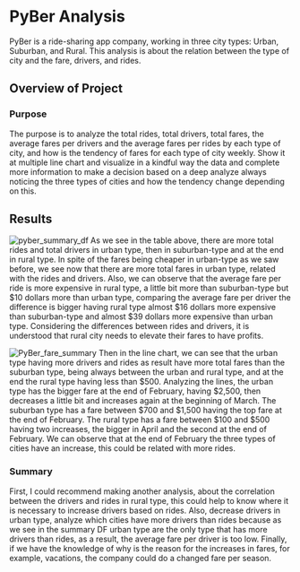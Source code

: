 # PyBer Analysis
PyBer is a ride-sharing app company, working in three city types: Urban, Suburban, and Rural. This analysis is about the relation between the type of city and the fare, drivers, and rides. 

## Overview of Project 
### Purpose 
The purpose is to analyze the total rides, total drivers, total fares, the average fares per drivers and the average fares per rides by each type of city, and how is the tendency of fares for each type of city weekly. Show it at multiple line chart and visualize in a kindful way the data and complete more information to make a decision based on a deep analyze always noticing the three types of cities and how the tendency change depending on this. 

## Results 
![pyber_summary_df](pyber_summary_df.png)
As we see in the table above, there are more total rides and total drivers in urban type, then in suburban-type and at the end in rural type. In spite of the fares being cheaper in urban-type as we saw before, we see now that there are more total fares in urban type, related with the rides and drivers. Also, we can observe that the average fare per ride is more expensive in rural type, a little bit more than suburban-type but $10 dollars more than urban type, comparing the average fare per driver the difference is bigger having rural type almost $16 dollars more expensive than suburban-type and almost $39 dollars more expensive than urban type. Considering the differences between rides and drivers, it is understood that rural city needs to elevate their fares to have profits.

![PyBer_fare_summary](.../PyBer_fare_summary.png)
Then in the line chart, we can see that the urban type having more drivers and rides as result have more total fares than the suburban type, being always between the urban and rural type, and at the end the rural type having less than $500.
Analyzing the lines, the urban type has the bigger fare at the end of February, having $2,500, then decreases a little bit and increases again at the beginning of March.
The suburban type has a fare between $700 and $1,500 having the top fare at the end of February.
The rural type has a fare between $100 and $500 having two increases, the bigger in April and the second at the end of February.
We can observe that at the end of February the three types of cities have an increase, this could be related with more rides. 

### Summary
First, I could recommend making another analysis, about the correlation between the drivers and rides in rural type, this could help to know where it is necessary to increase drivers based on rides.
Also, decrease drivers in urban type, analyze which cities have more drivers than rides because as we see in the summary DF urban type are the only type that has more drivers than rides, as a result, the average fare per driver is too low.
Finally, if we have the knowledge of why is the reason for the increases in fares, for example, vacations, the company could do a changed fare per season. 
